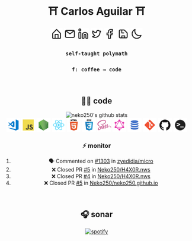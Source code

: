 <div align="center">

# :shinto_shrine: Carlos Aguilar :shinto_shrine:

[<img alt="website" width="32px" src="img/icons/home.svg" />][www] [<img alt="email" width="32px" src="img/icons/email.svg" />][mail] [<img alt="linkedin" width="32px" src="img/icons/linkedin.svg" />][linkedin] [<img alt="twitter" width="32px" src="img/icons/twitter.svg" />][twitter] [<img alt="facebook" width="32px" src="img/icons/facebook.svg" />][facebook] [<img alt="itch.io" width="32px" src="img/icons/itchio.svg" />][itch.io] [<img alt="tumblr" width="32px" src="img/icons/tumblr.svg" />][tumblr]

### `self-taught polymath`
### `f: coffee → code`

<br>

## :man_technologist: code

<img alt="neko250's github stats" src="https://github-readme-stats.codestackr.vercel.app/api?username=neko250&show_icons=true&hide_border=true&count_private=true&theme=gruvbox&title_color=ffd700&text_color=e0e0e0&icon_color=ffd700&bg_color=303030" />
<br>
<img alt="vscode" width="37px" src="img/tech/vscode.png" />
<img alt="js" width="37px" src="img/tech/js.png" />
<img alt="node" width="37px" src="img/tech/node.png" />
<img alt="react" width="37px" src="img/tech/react.png" />
<img alt="html" width="37px" src="img/tech/html.png" />
<img alt="css" width="37px" src="img/tech/css.png" />
<img alt="sass" width="37px" src="img/tech/sass.png" />
<img alt="graphql" width="37px" src="img/tech/graphql.png" />
<img alt="sql" width="37px" src="img/tech/sql.png" />
<img alt="git" width="37px" src="img/tech/git.png" />
<img alt="github" width="37px" src="img/tech/github.png" />
<img alt="terminal" width="37px" src="img/tech/terminal.png" />

### :zap: monitor

<!--START_SECTION:activity-->
1. 🗣 Commented on [#1303](https://github.com/zyedidia/micro/issues/1303) in [zyedidia/micro](https://github.com/zyedidia/micro)
2. ❌ Closed PR [#5](https://github.com/Neko250/H4X0R.nws/pull/5) in [Neko250/H4X0R.nws](https://github.com/Neko250/H4X0R.nws)
3. ❌ Closed PR [#4](https://github.com/Neko250/H4X0R.nws/pull/4) in [Neko250/H4X0R.nws](https://github.com/Neko250/H4X0R.nws)
4. ❌ Closed PR [#5](https://github.com/Neko250/neko250.github.io/pull/5) in [Neko250/neko250.github.io](https://github.com/Neko250/neko250.github.io)
<!--END_SECTION:activity-->

<br>

## :headphones: sonar

[![spotify](https://npaas.vercel.app/api/spotify)](https://open.spotify.com/user/neko250)

</div>

[www]: https://wh0am1.dev
[mail]: mailto:carlos.aguilar.112358@gmail.com
[linkedin]: https://linkedin.com/in/carlosaguilardev
[twitter]: https://twitter.com/neko250
[facebook]: https://facebook.com/mr.carlos.aguilar
[itch.io]: https://neko250.itch.io
[tumblr]: https://shatteredcontinuum.tumblr.com
